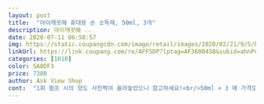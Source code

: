 ```yaml
---
layout: post 
title:  "아이깨끗해 휴대용 손 소독제, 50ml, 3개" 
description: 아이깨끗해 ..
date: 2020-07-11 06:58:57 
img: https://static.coupangcdn.com/image/retail/images/2020/02/21/9/5/b3bbc738-1fdb-45db-b4c3-729a3d49f602.jpg 
linkUrl: https://link.coupang.com/re/AFFSDP?lptag=AF3600438&subid=ahnPublicAsk&pageKey=1694971306&itemId=2885573101&vendorItemId=70874655081&traceid=V0-113-fa0acf482d50befa 
categories: [1010] 
color: 5A8DF3 
price: 7380 
author: Ask View Shop 
cont:  "1회 펌프 시의 양도 사진찍어 올려놓았으니 참고하세요!<br/>50ml × 3 에 가격도 저렴하므로<br/>계속 구매해야겠어요<br/>그때마다 불안해서 물로 씻기도 하지만<br/>그런데 금방 품절이 되더라구요! 휴대용으로 편리하게 사용하려고 장바구니에 넣고 계속 지켜보다가 구매하게 되었습니다.<br/> 유통기한도 넉넉하고 향도 심하지 않았습니다.<br/><br/>금방 한 통 써버립니다<br/>더 연습을 시켜야 할 것 같아요<br/>되겠지요<br/>사회생활을 하다보면 아무리 조심해도<br/>살균력이랑 냄새는 나쁘지 않아요^^<br/>상황이 여의치 않으면  손소독제를 써야겠죠<br/>손을 사용하지 않을순 없죠<br/>아이 등교 준비로 구매했어요^^<br/>예방이 될것 같아요<br/>오로지 살균 잘되고 피부에 트러블만 없으면<br/>요즘은 습관적으로 손 세정제를 쓰다보니<br/>입,코,손  이 세가지만 조심하면 코로나는<br/>제가 구매한 시기는 4월2일 17700원이였습니다.<br/><br/>지금은 11200원까지 가격이 많이 떨어졌네요!<br/>짜서 쓰는 것보다 펌핑이 더 나을것 같아 비싼감이 있지만 구매했는데 아이가 1학년이라 손가락 힘이 약한지 누르는데 힘들어 하네요^^; 또 힘들여 펌핑했더니 앞으로 쭉 나갔어요<br/>코로나 시국의 생필품이죠<br/>코로나로 인해 손소독제를 겔로 된 형태로 주문해보았아요.<br/><br/>특별하게 타제품과 다른점은 없어요<br/>" 
---
```

